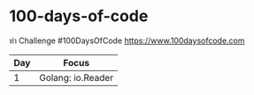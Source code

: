 # 100-days-of-code
ทำ Challenge #100DaysOfCode https://www.100daysofcode.com

Day | Focus
----|------
1 | Golang: io.Reader
